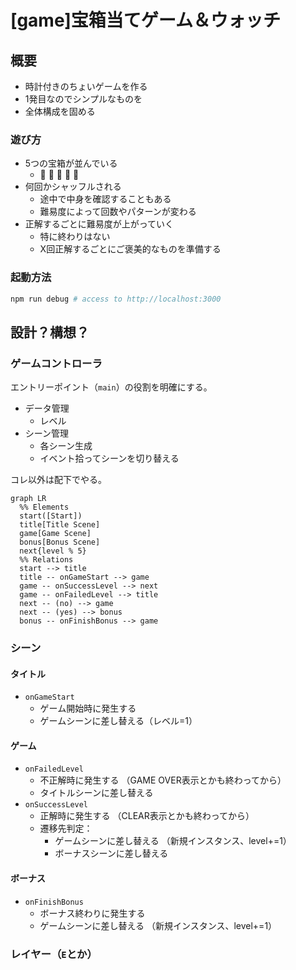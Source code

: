 [game]宝箱当てゲーム＆ウォッチ
==============================

概要
----

- 時計付きのちょいゲームを作る
- 1発目なのでシンプルなものを
- 全体構成を固める

### 遊び方

- 5つの宝箱が並んでいる
  - 🎁 🎁 🎁 🎁 🎁
- 何回かシャッフルされる
  - 途中で中身を確認することもある
  - 難易度によって回数やパターンが変わる
- 正解するごとに難易度が上がっていく
  - 特に終わりはない
  - X回正解するごとにご褒美的なものを準備する

### 起動方法

```sh
npm run debug # access to http://localhost:3000
```

設計？構想？
------------

### ゲームコントローラ

エントリーポイント（`main`）の役割を明確にする。

- データ管理
  - レベル
- シーン管理
  - 各シーン生成
  - イベント拾ってシーンを切り替える

コレ以外は配下でやる。

```mermaid
graph LR
  %% Elements
  start([Start])
  title[Title Scene]
  game[Game Scene]
  bonus[Bonus Scene]
  next{level % 5}
  %% Relations
  start --> title
  title -- onGameStart --> game
  game -- onSuccessLevel --> next
  game -- onFailedLevel --> title
  next -- (no) --> game
  next -- (yes) --> bonus
  bonus -- onFinishBonus --> game
```

### シーン

#### タイトル

- `onGameStart`
  - ゲーム開始時に発生する
  - ゲームシーンに差し替える（レベル=1）

#### ゲーム

- `onFailedLevel`
  - 不正解時に発生する
    （GAME OVER表示とかも終わってから）
  - タイトルシーンに差し替える
- `onSuccessLevel`
  - 正解時に発生する
    （CLEAR表示とかも終わってから）
  - 遷移先判定：
    - ゲームシーンに差し替える
      （新規インスタンス、level+=1）
    - ボーナスシーンに差し替える

#### ボーナス

- `onFinishBonus`
  - ボーナス終わりに発生する
  - ゲームシーンに差し替える
    （新規インスタンス、level+=1）

### レイヤー（`E`とか）



